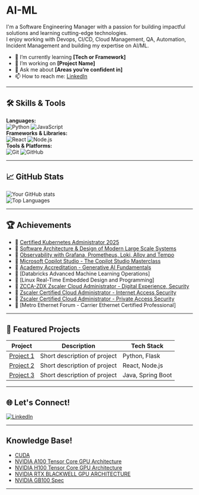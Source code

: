 # AI-ML
I'm a Software Engineering Manager with a passion for building impactful solutions and learning cutting-edge technologies.  
I enjoy working with Devops, CI/CD, Cloud Management, QA, Automation, Incident Management and building my expertise on AI/ML.

- 🌱 I’m currently learning **[Tech or Framework]**
- 🔭 I’m working on **[Project Name]**
- 💬 Ask me about **[Areas you’re confident in]**
- 📫 How to reach me: [LinkedIn](https://www.linkedin.com/in/rashmi-ranjan-sahoo-leader/)
---

## 🛠️ Skills & Tools
**Languages:**  
![Python](https://img.shields.io/badge/-Python-3776AB?logo=python&logoColor=white) 
![JavaScript](https://img.shields.io/badge/-JavaScript-F7DF1E?logo=javascript&logoColor=black)  
**Frameworks & Libraries:**  
![React](https://img.shields.io/badge/-React-61DAFB?logo=react&logoColor=black)
![Node.js](https://img.shields.io/badge/-Node.js-339933?logo=node.js&logoColor=white)  
**Tools & Platforms:**  
![Git](https://img.shields.io/badge/-Git-F05032?logo=git&logoColor=white)
![GitHub](https://img.shields.io/badge/-GitHub-181717?logo=github&logoColor=white)

---

## 📈 GitHub Stats
![Your GitHub stats](https://github-readme-stats.vercel.app/api?username=YOURUSERNAME&show_icons=true&theme=radical)  
![Top Languages](https://github-readme-stats.vercel.app/api/top-langs/?username=YOURUSERNAME&layout=compact&theme=radical)

---

## 🏆 Achievements
- 📜 [Certified Kubernetes Administrator 2025](https://www.udemy.com/certificate/UC-5332a7ec-07f0-4165-9cec-1ac42ac21665/)
- 📜 [Software Architecture & Design of Modern Large Scale Systems](https://www.udemy.com/certificate/UC-f062902e-94bd-498d-8e28-22e6793f939c/)
- 📜 [Observability with Grafana, Prometheus, Loki, Alloy and Tempo](https://www.udemy.com/certificate/UC-e0f38b7a-2ecc-41e6-b643-bfda8498d114/)
- 📜 [Microsoft Copilot Studio - The Copilot Studio Masterclass](https://www.udemy.com/certificate/UC-70d58004-f0d5-4622-8ba1-57913ab0601d/)
- 📜 [Academy Accreditation - Generative AI Fundamentals](https://credentials.databricks.com/899f840e-2c34-40c0-a3bb-36012a846f35)
- 📜 [Databricks Advanced Machine Learning Operations]
- 📜 [Linux Real-Time Embedded Design and Programming]
- 📜 [ZCCA-ZDX Zscaler Cloud Administrator - Digital Experience, Security](https://drive.google.com/file/d/1In50qWiisiyQf3kTLPmwAPuEFOGgTz06/view?usp=sharing)
- 📜 [Zscaler Certified Cloud Administrator - Internet Access Security](https://drive.google.com/file/d/1Lwx4ERFNYVwYiM-41vtew9mnNWkN1VzN/view?usp=share_link)
- 📜 [Zscaler Certified Cloud Administrator - Private Access Security](https://drive.google.com/file/d/1cyWfP3D-dC5rz_Cgu1lMFt-r9B4UVyNq/view?usp=sharing)
- 📜 [Metro Ethernet Forum - Carrier Ethernet Certified Professional]
<!--
- 📜 []()
- 🎯 [Major Milestone — e.g., Contributed to Open Source Project]
- 🥇 [Notable Award or Certification]
-->
---

## 📂 Featured Projects
| Project | Description | Tech Stack |
|---------|-------------|------------|
| [Project 1](https://github.com/YOURUSERNAME/PROJECT1) | Short description of project | Python, Flask |
| [Project 2](https://github.com/YOURUSERNAME/PROJECT2) | Short description of project | React, Node.js |
| [Project 3](https://github.com/YOURUSERNAME/PROJECT3) | Short description of project | Java, Spring Boot |

---

## 🌐 Let's Connect!
[![LinkedIn](https://img.shields.io/badge/LinkedIn-blue?logo=linkedin&logoColor=white)](https://www.linkedin.com/in/rashmi-ranjan-sahoo-leader/)
<!--
[![Twitter](https://img.shields.io/badge/Twitter-1DA1F2?logo=twitter&logoColor=white)](https://twitter.com/yourhandle)
[![Portfolio](https://img.shields.io/badge/Portfolio-000?logo=firefox&logoColor=white)](https://yourwebsite.com)
-->
---
## Knowledge Base!
- [CUDA](https://docs.nvidia.com/cuda/)
- [NVIDIA A100 Tensor Core GPU Architecture ](https://images.nvidia.com/aem-dam/en-zz/Solutions/data-center/nvidia-ampere-architecture-whitepaper.pdf)
- [NVIDIA H100 Tensor Core GPU Architecture](https://resources.nvidia.com/en-us-hopper-architecture/nvidia-h100-tensor-c)
- [NVIDIA RTX BLACKWELL GPU ARCHITECTURE](https://images.nvidia.com/aem-dam/Solutions/geforce/blackwell/nvidia-rtx-blackwell-gpu-architecture.pdf)
- [NVIDIA GB100 Spec](https://www.techpowerup.com/gpu-specs/nvidia-gb100.g1069)
---
